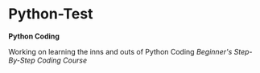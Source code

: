 # Python-Test
**Python Coding**

Working on learning the inns and outs of Python Coding
*Beginner's Step-By-Step Coding Course*
